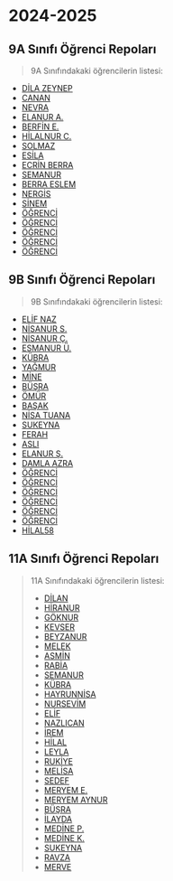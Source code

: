 # 2024-2025

## 9A Sınıfı Öğrenci Repoları

> 9A Sınıfındakaki öğrencilerin listesi:
<ul class="list">
            <li><a href="https://github.com/dilazeynepy?tab=repositories">DİLA ZEYNEP</a></li>
            <li><a href="https://github.com/Canan77745?tab=repositories">CANAN</a></li>
            <li><a href="https://github.com/Nevrakurtuldu?tab=repositories">NEVRA</a></li>
            <li><a href="https://github.com/elanuraydin13?tab=repositories">ELANUR A.</a></li>
            <li><a href="https://github.com/Berfinesme?tab=repositories">BERFİN E.</a></li>
            <li><a href="https://github.com/nurcanik05?tab=repositories">HİLALNUR C.</a></li>
            <li><a href="https://github.com/Solmaz520?tab=repositories">SOLMAZ</a></li>
            <li><a href="https://github.com/esikasakami?tab=repositories">ESİLA</a></li>
            <li><a href="https://github.com/ecrinberra?tab=repositories">ECRİN BERRA</a></li>
            <li><a href="https://github.com/Semanurilkbhr5252?tab=repositories">SEMANUR</a></li>
            <li><a href="https://github.com/berrayildiz?tab=repositories">BERRA ESLEM</a></li>
            <li><a href="https://github.com/nergiscelikbas?tab=repositories">NERGİS</a></li>
            <li><a href="https://github.com/sinem49?tab=repositories">SİNEM</a></li>
            <li><a href="#">ÖĞRENCİ</a></li>
            <li><a href="#">ÖĞRENCİ</a></li>
            <li><a href="#">ÖĞRENCİ</a></li>
            <li><a href="#">ÖĞRENCİ</a></li>
            <li><a href="#">ÖĞRENCİ</a></li>
        </ul>

## 9B Sınıfı Öğrenci Repoları  
> 9B Sınıfındakaki öğrencilerin listesi:
<ul class="list">
            <li><a href="https://github.com/nazelif1053?tab=repositories">ELİF NAZ</a></li>
            <li><a href="https://github.com/sancarnisa?tab=repositories">NİSANUR S.</a></li>
            <li><a href="https://github.com/nisanurcokcos?tab=repositories">NİSANUR Ç.</a></li>
            <li><a href="https://github.com/esmanurunlu?tab=repositories">ESMANUR Ü.</a></li>
            <li><a href="https://github.com/kubrakarabuluthub?tab=repositories">KÜBRA</a></li>
            <li><a href="https://github.com/yagmursar?tab=repositories">YAĞMUR</a></li>
            <li><a href="https://github.com/mineee73?tab=repositories">MİNE</a></li>
            <li><a href="https://github.com/busrakalkann?tab=repositories">BÜŞRA</a></li>
            <li><a href="https://github.com/omurcetinim?tab=repositories">ÖMÜR</a></li>
            <li><a href="https://github.com/basakardal?tab=repositories">BAŞAK</a></li>
            <li><a href="https://github.com/nisaozayldz?tab=repositories">NİSA TUANA</a></li>
            <li><a href="https://github.com/sukeynauysal?tab=repositories">SUKEYNA</a></li>
            <li><a href="https://github.com/ferahaljasem?tab=repositories">FERAH</a></li>
            <li><a href="https://github.com/Aslikarahnk?tab=repositories">ASLI</a></li>
            <li><a href="https://github.com/elanurseker?tab=repositories">ELANUR Ş.</a></li>
            <li><a href="https://github.com/2010damla?tab=repositories">DAMLA AZRA</a></li>
            <li><a href="#">ÖĞRENCİ</a></li>
            <li><a href="#">ÖĞRENCİ</a></li>
            <li><a href="#">ÖĞRENCİ</a></li>
            <li><a href="#">ÖĞRENCİ</a></li>
            <li><a href="#">ÖĞRENCİ</a></li>
            <li><a href="#">ÖĞRENCİ</a></li>
            <li><a href="https://github.com/58hilal/python/tree/main?tab=repositories">HİLAL58</a></li>
        </ul>
        
## 11A Sınıfı Öğrenci Repoları

>11A Sınıfındakaki öğrencilerin listesi:
        <ul class="list">
            <li><a href="https://github.com/DilanKaya2013?tab=repositories">DİLAN</a></li>
            <li><a href="https://github.com/hiranur13?tab=repositories">HİRANUR</a></li>
            <li><a href="https://github.com/goknurbilisim1?tab=repositories">GÖKNUR</a></li>
            <li><a href="https://github.com/kevrrana?tab=repositories">KEVSER</a></li>
            <li><a href="https://github.com/tanyelibeyza?tab=repositories">BEYZANUR</a></li>
            <li><a href="https://github.com/MelekErisgin34?tab=repositories">MELEK</a></li>
            <li><a href="https://github.com/AsminSayim?tab=repositories">ASMİN</a></li>
            <li><a href="https://github.com/rabiaakkus?tab=repositories">RABİA</a></li>
            <li><a href="https://github.com/Semanur7272727272akin?tab=repositories">SEMANUR</a></li>
            <li><a href="https://github.com/kkubrattas?tab=repositories">KÜBRA</a></li>
            <li><a href="https://github.com/hayrunnisayilbur?tab=repositories">HAYRUNNİSA</a></li>
            <li><a href="https://github.com/bhcnursevim?tab=repositories">NURSEVİM</a></li>
            <li><a href="https://github.com/elifftorun?tab=repositories">ELİF</a></li>
            <li><a href="https://github.com/Nazlicankaradeniz?tab=repositories">NAZLICAN</a></li>
            <li><a href="https://github.com/Iremkeser37?tab=repositories">İREM</a></li>
            <li><a href="https://github.com/halleyios?tab=repositories">HİLAL</a></li>
            <li><a href="https://github.com/Leylasenol?tab=repositories">LEYLA</a></li>
            <li><a href="https://github.com/baytBuyucusu?tab=repositories">RUKİYE</a></li>
            <li><a href="https://github.com/tugtekinmelis?tab=repositories">MELİSA</a></li>
            <li><a href="https://github.com/ssedeff?tab=repositories">SEDEF</a></li>
            <li><a href="https://github.com/Merisbilisim?tab=repositories">MERYEM E.</a></li>
            <li><a href="https://github.com/11meryem?tab=repositories">MERYEM AYNUR</a></li>
            <li><a href="https://github.com/busra37?tab=repositories">BÜŞRA</a></li>
            <li><a href="https://github.com/ilaydadaban00?tab=repositories">İLAYDA</a></li>
            <li><a href="https://github.com/Medinepehlivan34?tab=repositories">MEDİNE P.</a></li>
            <li><a href="https://github.com/medinedefne?tab=repositories">MEDİNE K.</a></li>
            <li><a href="https://github.com/sukeynacelik1473?tab=repositories">SUKEYNA</a></li>
            <li><a href="https://github.com/lynx4r?tab=repositories">RAVZA</a></li>
             <li><a href="https://github.com/MerveBozkurt26?tab=repositories">MERVE</a></li>
            
